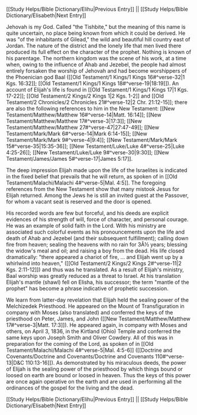 [[Study Helps/Bible Dictionary/Elihu|Previous Entry]]  ||  [[Study Helps/Bible Dictionary/Elisabeth|Next Entry]]

 Jehovah is my God. Called "the Tishbite," but the meaning of this name is quite uncertain, no place being known from which it could be derived. He was "of the inhabitants of Gilead," the wild and beautiful hill country east of Jordan. The nature of the district and the lonely life that men lived there produced its full effect on the character of the prophet. Nothing is known of his parentage. The northern kingdom was the scene of his work, at a time when, owing to the influence of Ahab and Jezebel, the people had almost entirely forsaken the worship of Jehovah and had become worshippers of the Phoenician god Baal ([[Old Testament/1 Kings/1 Kings 16#^verse-32|1 Kgs. 16:32]]; [[Old Testament/1 Kings/1 Kings 18#^verse-19|18:19]]). An account of Elijah's life is found in [[Old Testament/1 Kings/1 Kings 17|1 Kgs. 17-22]]; [[Old Testament/2 Kings/2 Kings 1|2 Kgs. 1-2]] and [[Old Testament/2 Chronicles/2 Chronicles 21#^verse-12|2 Chr. 21:12-15]]; there are also the following references to him in the New Testament: [[New Testament/Matthew/Matthew 16#^verse-14|Matt. 16:14]]; [[New Testament/Matthew/Matthew 17#^verse-3|17:3]]; [[New Testament/Matthew/Matthew 27#^verse-47|27:47-49]]; [[New Testament/Mark/Mark 6#^verse-14|Mark 6:14-15]]; [[New Testament/Mark/Mark 9#^verse-4|9:4]]; [[New Testament/Mark/Mark 15#^verse-35|15:35-36]]; [[New Testament/Luke/Luke 4#^verse-25|Luke 4:25-26]]; [[New Testament/Luke/Luke 9#^verse-30|9:30]]; [[New Testament/James/James 5#^verse-17|James 5:17]].

 The deep impression Elijah made upon the life of the Israelites is indicated in the fixed belief that prevails that he will return, as spoken of in [[Old Testament/Malachi/Malachi 4#^verse-5|Mal. 4:5]]. The foregoing references from the New Testament show that many mistook Jesus for Elijah returned. Among the Jews he is still an invited guest at the Passover, for whom a vacant seat is reserved and the door is opened.

 His recorded words are few but forceful, and his deeds are explicit evidences of his strength of will, force of character, and personal courage. He was an example of solid faith in the Lord. With his ministry are associated such colorful events as his pronouncements upon the life and death of Ahab and Jezebel (and their subsequent fulfillment); calling down fire from heaven; sealing the heavens with no rain for 3Â½ years; blessing the widow's meal and oil; and raising a boy from the dead. His life closed dramatically: "there appeared a chariot of fire, ... and Elijah went up by a whirlwind into heaven," ([[Old Testament/2 Kings/2 Kings 2#^verse-11|2 Kgs. 2:11-12]]) and thus was he translated. As a result of Elijah's ministry, Baal worship was greatly reduced as a threat to Israel. At his translation Elijah's mantle (shawl) fell on Elisha, his successor; the term "mantle of the prophet" has become a phrase indicative of prophetic succession.

 We learn from latter-day revelation that Elijah held the sealing power of the Melchizedek Priesthood. He appeared on the Mount of Transfiguration in company with Moses (also translated) and conferred the keys of the priesthood on Peter, James, and John ([[New Testament/Matthew/Matthew 17#^verse-3|Matt. 17:3]]). He appeared again, in company with Moses and others, on April 3, 1836, in the Kirtland (Ohio) Temple and conferred the same keys upon Joseph Smith and Oliver Cowdery. All of this was in preparation for the coming of the Lord, as spoken of in [[Old Testament/Malachi/Malachi 4#^verse-5|Mal. 4:5-6]] ([[Doctrine and Covenants/Doctrine and Covenants/Doctrine and Covenants 110#^verse-13|D&C 110:13-16]]). As demonstrated by his miraculous deeds, the power of Elijah is the sealing power of the priesthood by which things bound or loosed on earth are bound or loosed in heaven. Thus the keys of this power are once again operative on the earth and are used in performing all the ordinances of the gospel for the living and the dead.

[[Study Helps/Bible Dictionary/Elihu|Previous Entry]]  ||  [[Study Helps/Bible Dictionary/Elisabeth|Next Entry]]